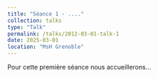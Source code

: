 ```yaml
---
title: "Séance 1 - ...."
collection: talks
type: "Talk"
permalink: /talks/2012-03-01-talk-1
date: 2025-03-01
location: "MsH Grenoble"
---
```

Pour cette première séance nous accueillerons...
